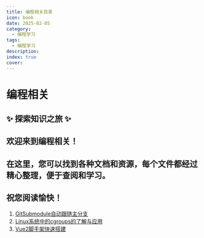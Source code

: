 ```yaml
---
title: 编程相关目录
icon: book
date: 2025-02-05
category:
  - 编程学习
tags:
  - 编程学习
description: 
index: true
cover:
---
```


# 编程相关

## ✨ 探索知识之旅 ✨

## 欢迎来到编程相关！
## 在这里，您可以找到各种文档和资源，每个文件都经过精心整理，便于查阅和学习。
## 祝您阅读愉快！

1. [GitSubmodule自动跟随主分支](./编程相关/GitSubmodule自动跟随主分支)
2. [Linux系统中的cgroups的了解与应用](./编程相关/Linux系统中的cgroups的了解与应用)
3. [Vue2脚手架快速搭建](./编程相关/Vue2脚手架快速搭建)
